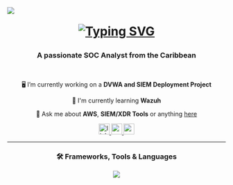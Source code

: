  <img align="left" src="https://visitor-badge.laobi.icu/badge?page_id=BTKeitaro.BTKeitaro"  />

<h1 align="center"> 
  
  [![Typing SVG](https://readme-typing-svg.demolab.com?font=Lexend&weight=600&size=50&pause=800&center=true&vCenter=true&width=750&height=80&lines=Hi%2C+Welcome+%F0%9F%91%8B;I'm+Keitaro+Wiltshire)](https://git.io/typing-svg)
</h1>

<h3 align="center">A passionate SOC Analyst from the Caribbean</h3>

  
<br/>

<div align="center">
  
🖥️ I’m currently working on a **DVWA and SIEM Deployment Project**

🌱 I'm currently learning **Wazuh**

💬 Ask me about **AWS**, **SIEM/XDR Tools** or anything [here](https://btkeitaro.github.io/)

<div align="center">
</a>
 <a href="https://www.linkedin.com/in/keitaro-wiltshire-4b94651b7/">
  <img src="https://img.shields.io/static/v1?message=LinkedIn&logo=linkedin&label=&color=0077B5&logoColor=white&labelColor=&style=for-the-badge" height="25" alt="linkedin logo"  />
 </a>
 <a href="mailto:keitarowiltshire03@gmail.com">
  <img src="https://img.shields.io/static/v1?message=Gmail&logo=gmail&label=&color=FF0000&logoColor=white&labelColor=&style=for-the-badge" height="25" alt="gmail logo"  />
 </a>
  <img src="https://img.shields.io/static/v1?message=Portfolio&logo=RSS&label=&color=FFA500&logoColor=white&labelColor=&style=for-the-badge" height="25" alt="portfolio logo"  />
</div>

</a>
<hr/>

<h3 align="center">🛠 Frameworks, Tools & Languages</h3>

<div align="center">
<a href="https://skillicons.dev">
<img src="https://skillicons.dev/icons?i=aws,py,linux,php,docker" /><br>
</a>

